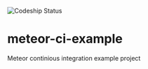![Codeship Status](https://codeship.com/projects/5d8075f0-16fb-0133-586f-761f41fcaf85/status?branch=master)
# meteor-ci-example
Meteor continious integration example project
